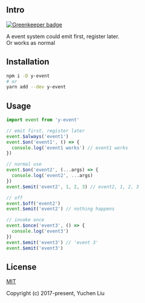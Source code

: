 ## Intro

[![Greenkeeper badge](https://badges.greenkeeper.io/liuyuchenzh/y-event.svg)](https://greenkeeper.io/)

A event system could emit first, register later.\
Or works as normal

## Installation

```bash
npm i -D y-event
# or
yarn add --dev y-event
```

## Usage

```js
import event from 'y-event'

// emit first, register later
event.$always('event1')
event.$on('event1', () => {
  console.log('event1 works') // event1 works
})

// normal use
event.$on('event2', (...args) => {
  console.log('event2', ...args)
})
event.$emit('event2', 1, 2, 3) // event2, 1, 2, 3

// off
event.$off('event2')
event.$emit('event2') // nothing happens

// invoke once
event.$once('event3', () => {
  console.log('event3')
})
event.$emit('event3') // 'event 3'
event.$emit('event3')
```

## License

[MIT](http://opensource.org/licenses/MIT)

Copyright (c) 2017-present, Yuchen Liu